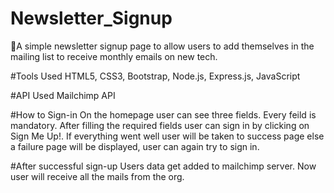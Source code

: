 # Newsletter_Signup
📰A simple newsletter signup page to allow users to add themselves in the mailing list to receive monthly emails on new tech.

#Tools Used
HTML5, CSS3, Bootstrap, Node.js, Express.js, JavaScript

#API Used
Mailchimp API

#How to Sign-in
On the homepage user can see three fields.
Every feild is mandatory.
After filling the required fields user can sign in by clicking on Sign Me Up!.
If everything went well user will be taken to success page else a failure page will be displayed, user can again try to sign in.

#After successful sign-up
Users data get added to mailchimp server.
Now user will receive all the mails from the org.
